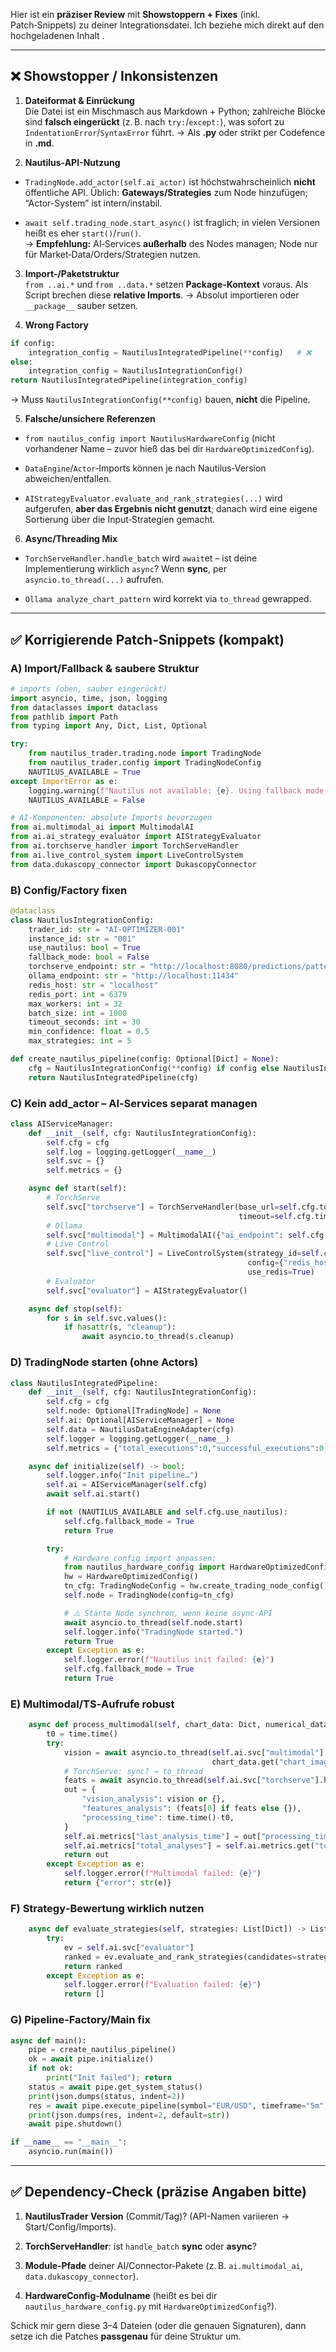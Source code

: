 Hier ist ein **präziser Review** mit **Showstoppern + Fixes** (inkl. Patch‑Snippets) zu deiner Integrationsdatei. Ich beziehe mich direkt auf den hochgeladenen Inhalt .

---

## ❌ Showstopper / Inkonsistenzen

1. **Dateiformat & Einrückung**  
   Die Datei ist ein Mischmasch aus Markdown + Python; zahlreiche Blöcke sind **falsch eingerückt** (z. B. nach `try:`/`except:`), was sofort zu `IndentationError`/`SyntaxError` führt. → Als **.py** oder strikt per Codefence in **.md**.

2. **Nautilus-API-Nutzung**
- `TradingNode.add_actor(self.ai_actor)` ist höchstwahrscheinlich **nicht** öffentliche API. Üblich: **Gateways/Strategies** zum Node hinzufügen; “Actor-System” ist intern/instabil.

- `await self.trading_node.start_async()` ist fraglich; in vielen Versionen heißt es eher `start()`/`run()`.  
  → **Empfehlung:** AI‑Services **außerhalb** des Nodes managen; Node nur für Market‑Data/Orders/Strategien nutzen.
3. **Import-/Paketstruktur**  
   `from ..ai.*` und `from ..data.*` setzen **Package‑Kontext** voraus. Als Script brechen diese **relative Imports**. → Absolut importieren oder `__package__` sauber setzen.

4. **Wrong Factory**

```python
if config:
    integration_config = NautilusIntegratedPipeline(**config)   # ❌
else:
    integration_config = NautilusIntegrationConfig()
return NautilusIntegratedPipeline(integration_config)
```

→ Muss `NautilusIntegrationConfig(**config)` bauen, **nicht** die Pipeline.

5. **Falsche/unsichere Referenzen**
- `from nautilus_config import NautilusHardwareConfig` (nicht vorhandener Name – zuvor hieß das bei dir `HardwareOptimizedConfig`).

- `DataEngine`/`Actor`‑Imports können je nach Nautilus‑Version abweichen/entfallen.

- `AIStrategyEvaluator.evaluate_and_rank_strategies(...)` wird aufgerufen, **aber das Ergebnis nicht genutzt**; danach wird eine eigene Sortierung über die Input‑Strategien gemacht.
6. **Async/Threading Mix**
- `TorchServeHandler.handle_batch` wird `await`et – ist deine Implementierung wirklich `async`? Wenn **sync**, per `asyncio.to_thread(...)` aufrufen.

- `Ollama analyze_chart_pattern` wird korrekt via `to_thread` gewrapped.

---

## ✅ Korrigierende Patch‑Snippets (kompakt)

### A) Import/Fallback & saubere Struktur

```python
# imports (oben, sauber eingerückt)
import asyncio, time, json, logging
from dataclasses import dataclass
from pathlib import Path
from typing import Any, Dict, List, Optional

try:
    from nautilus_trader.trading.node import TradingNode
    from nautilus_trader.config import TradingNodeConfig
    NAUTILUS_AVAILABLE = True
except ImportError as e:
    logging.warning(f"Nautilus not available: {e}. Using fallback mode.")
    NAUTILUS_AVAILABLE = False

# AI-Komponenten: absolute Imports bevorzugen
from ai.multimodal_ai import MultimodalAI
from ai.ai_strategy_evaluator import AIStrategyEvaluator
from ai.torchserve_handler import TorchServeHandler
from ai.live_control_system import LiveControlSystem
from data.dukascopy_connector import DukascopyConnector
```

### B) Config/Factory fixen

```python
@dataclass
class NautilusIntegrationConfig:
    trader_id: str = "AI-OPTIMIZER-001"
    instance_id: str = "001"
    use_nautilus: bool = True
    fallback_mode: bool = False
    torchserve_endpoint: str = "http://localhost:8080/predictions/pattern_model"
    ollama_endpoint: str = "http://localhost:11434"
    redis_host: str = "localhost"
    redis_port: int = 6379
    max_workers: int = 32
    batch_size: int = 1000
    timeout_seconds: int = 30
    min_confidence: float = 0.5
    max_strategies: int = 5

def create_nautilus_pipeline(config: Optional[Dict] = None):
    cfg = NautilusIntegrationConfig(**config) if config else NautilusIntegrationConfig()
    return NautilusIntegratedPipeline(cfg)
```

### C) **Kein add_actor** – AI‑Services separat managen

```python
class AIServiceManager:
    def __init__(self, cfg: NautilusIntegrationConfig):
        self.cfg = cfg
        self.log = logging.getLogger(__name__)
        self.svc = {}
        self.metrics = {}

    async def start(self):
        # TorchServe
        self.svc["torchserve"] = TorchServeHandler(base_url=self.cfg.torchserve_endpoint.rsplit("/predictions",1)[0],
                                                   timeout=self.cfg.timeout_seconds)
        # Ollama
        self.svc["multimodal"] = MultimodalAI({"ai_endpoint": self.cfg.ollama_endpoint, "use_mock": False})
        # Live Control
        self.svc["live_control"] = LiveControlSystem(strategy_id=self.cfg.trader_id,
                                                     config={"redis_host": self.cfg.redis_host,"redis_port": self.cfg.redis_port},
                                                     use_redis=True)
        # Evaluator
        self.svc["evaluator"] = AIStrategyEvaluator()

    async def stop(self):
        for s in self.svc.values():
            if hasattr(s, "cleanup"):
                await asyncio.to_thread(s.cleanup)
```

### D) TradingNode starten (ohne Actors)

```python
class NautilusIntegratedPipeline:
    def __init__(self, cfg: NautilusIntegrationConfig):
        self.cfg = cfg
        self.node: Optional[TradingNode] = None
        self.ai: Optional[AIServiceManager] = None
        self.data = NautilusDataEngineAdapter(cfg)
        self.logger = logging.getLogger(__name__)
        self.metrics = {"total_executions":0,"successful_executions":0,"average_execution_time":0.0,"last_execution_time":None}

    async def initialize(self) -> bool:
        self.logger.info("Init pipeline…")
        self.ai = AIServiceManager(self.cfg)
        await self.ai.start()

        if not (NAUTILUS_AVAILABLE and self.cfg.use_nautilus):
            self.cfg.fallback_mode = True
            return True

        try:
            # Hardware config import anpassen:
            from nautilus_hardware_config import HardwareOptimizedConfig  # ← korrigierter Modulname
            hw = HardwareOptimizedConfig()
            tn_cfg: TradingNodeConfig = hw.create_trading_node_config()
            self.node = TradingNode(config=tn_cfg)

            # ⚠️ Starte Node synchron, wenn keine async-API
            await asyncio.to_thread(self.node.start)
            self.logger.info("TradingNode started.")
            return True
        except Exception as e:
            self.logger.error(f"Nautilus init failed: {e}")
            self.cfg.fallback_mode = True
            return True
```

### E) Multimodal/TS‑Aufrufe robust

```python
    async def process_multimodal(self, chart_data: Dict, numerical_data: Dict) -> Dict:
        t0 = time.time()
        try:
            vision = await asyncio.to_thread(self.ai.svc["multimodal"].analyze_chart_pattern,
                                             chart_data.get("chart_image", chart_data))
            # TorchServe: sync? → to_thread
            feats = await asyncio.to_thread(self.ai.svc["torchserve"].handle_batch, [numerical_data])
            out = {
                "vision_analysis": vision or {},
                "features_analysis": (feats[0] if feats else {}),
                "processing_time": time.time()-t0,
            }
            self.ai.metrics["last_analysis_time"] = out["processing_time"]
            self.ai.metrics["total_analyses"] = self.ai.metrics.get("total_analyses",0)+1
            return out
        except Exception as e:
            self.logger.error(f"Multimodal failed: {e}")
            return {"error": str(e)}
```

### F) Strategy‑Bewertung wirklich nutzen

```python
    async def evaluate_strategies(self, strategies: List[Dict]) -> List[Dict]:
        try:
            ev = self.ai.svc["evaluator"]
            ranked = ev.evaluate_and_rank_strategies(candidates=strategies, max_strategies=min(len(strategies), self.cfg.max_strategies))
            return ranked
        except Exception as e:
            self.logger.error(f"Evaluation failed: {e}")
            return []
```

### G) Pipeline‑Factory/Main fix

```python
async def main():
    pipe = create_nautilus_pipeline()
    ok = await pipe.initialize()
    if not ok:
        print("Init failed"); return
    status = await pipe.get_system_status()
    print(json.dumps(status, indent=2))
    res = await pipe.execute_pipeline(symbol="EUR/USD", timeframe="5m", bars=500)
    print(json.dumps(res, indent=2, default=str))
    await pipe.shutdown()

if __name__ == "__main__":
    asyncio.run(main())
```

---

## ✅ Dependency‑Check (präzise Angaben bitte)

1. **NautilusTrader Version** (Commit/Tag)? (API-Namen variieren → Start/Config/Imports).

2. **TorchServeHandler**: ist `handle_batch` **sync** oder **async**?

3. **Module‑Pfade** deiner AI/Connector‑Pakete (z. B. `ai.multimodal_ai`, `data.dukascopy_connector`).

4. **HardwareConfig‑Modulname** (heißt es bei dir `nautilus_hardware_config.py` mit `HardwareOptimizedConfig`?).

Schick mir gern diese 3–4 Dateien (oder die genauen Signaturen), dann setze ich die Patches **passgenau** für deine Struktur um.
